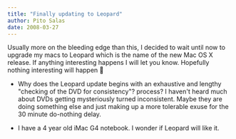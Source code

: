 ```yaml
---
title: "Finally updating to Leopard"
author: Pito Salas
date: 2008-03-27
---
```




Usually more on the bleeding edge than this, I decided to wait until now to
upgrade my macs to Leopard which is the name of the new Mac OS X release. If
anything interesting happens I will let you know. Hopefully nothing
interesting will happen 🙂

  * Why does the Leopard update begins with an exhaustive and lengthy "checking of the DVD for consistency"? process? I haven't heard much about DVDs getting mysteriously turned inconsistent. Maybe they are doing something else and just making up a more tolerable exuse for the 30 minute do-nothing delay.

  * I have a 4 year old iMac G4 notebook. I wonder if Leopard will like it.


